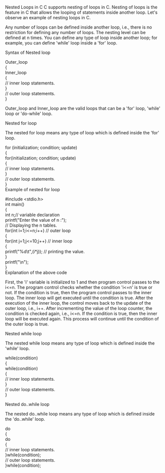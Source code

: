 Nested Loops in C
C supports nesting of loops in C. Nesting of loops is the feature in C that allows the looping of statements inside another loop. Let's observe an example of nesting loops in C.

Any number of loops can be defined inside another loop, i.e., there is no restriction for defining any number of loops. The nesting level can be defined at n times. You can define any type of loop inside another loop; for example, you can define 'while' loop inside a 'for' loop.

Syntax of Nested loop

Outer_loop  
{  
    Inner_loop  
   {  
         // inner loop statements.  
   }  
       // outer loop statements.  
}

Outer_loop and Inner_loop are the valid loops that can be a 'for' loop, 'while' loop or 'do-while' loop.

Nested for loop

The nested for loop means any type of loop which is defined inside the 'for' loop.

for (initialization; condition; update)   
{  
    for(initialization; condition; update)  
    {  
           // inner loop statements.  
    }  
    // outer loop statements.  
}  
Example of nested for loop

#include <stdio.h>  
int main()  
{  
   int n;// variable declaration  
   printf("Enter the value of n :");  
   // Displaying the n tables.  
   for(int i=1;i<=n;i++)  // outer loop  
   {  
       for(int j=1;j<=10;j++)  // inner loop  
       {  
           printf("%d\t",(i*j)); // printing the value.  
       }  
       printf("\n");  
   }  
Explanation of the above code

First, the 'i' variable is initialized to 1 and then program control passes to the i<=n.
The program control checks whether the condition 'i<=n' is true or not.
If the condition is true, then the program control passes to the inner loop.
The inner loop will get executed until the condition is true.
After the execution of the inner loop, the control moves back to the update of the outer loop, i.e., i++.
After incrementing the value of the loop counter, the condition is checked again, i.e., i<=n.
If the condition is true, then the inner loop will be executed again.
This process will continue until the condition of the outer loop is true.

Nested while loop

The nested while loop means any type of loop which is defined inside the 'while' loop.


while(condition)  
{  
    while(condition)  
    {  
         // inner loop statements.  
    }  
// outer loop statements.  
}

Nested do..while loop

The nested do..while loop means any type of loop which is defined inside the 'do..while' loop.

do  
{  
   do  
  {   
      // inner loop statements.  
   }while(condition);  
// outer loop statements.  
}while(condition);

